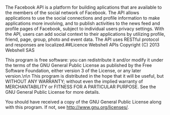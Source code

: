 The Facebook API is a platform for building aplications that are available to the members of the social network of Facebook. The API allows applications to use the social connections and profile information to make applications more involving, and to publish activities to the news feed and profile pages of Facebook, subject to individual users privacy settings. With the API, users can add social context to their applications by utilizing profile, friend, page, group, photo and event data. The API uses RESTful protocol and responses are localized.##Licence
Webshell APIs
Copyright (C) 2013 Webshell SAS

This program is free software: you can redistribute it and/or modify
it under the terms of the GNU General Public License as published by
the Free Software Foundation, either version 3 of the License, or
any later version.\n\n This program is distributed in the hope that it will be useful,
but WITHOUT ANY WARRANTY; without even the implied warranty of
MERCHANTABILITY or FITNESS FOR A PARTICULAR PURPOSE. See the
GNU General Public License for more details.

You should have received a copy of the GNU General Public License
along with this program. If not, see <http://www.gnu.org/licenses/>.

